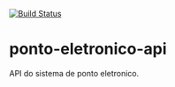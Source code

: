[![Build Status](https://travis-ci.com/viana2015/ponto-eletronico-api.svg?branch=master)](https://travis-ci.com/viana2015/ponto-eletronico-api)
# ponto-eletronico-api
API do sistema de ponto eletronico.
